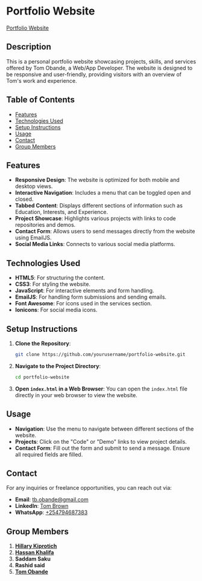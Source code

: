 # Portfolio Website

[Portfolio Website](https://obande.netlify.app)

## Description

This is a personal portfolio website showcasing projects, skills, and services offered by Tom Obande, a Web/App Developer. The website is designed to be responsive and user-friendly, providing visitors with an overview of Tom's work and experience.

## Table of Contents

- [Features](#features)
- [Technologies Used](#technologies-used)
- [Setup Instructions](#setup-instructions)
- [Usage](#usage)
- [Contact](#contact)
- [Group Members](#group-members)

## Features

- **Responsive Design**: The website is optimized for both mobile and desktop views.
- **Interactive Navigation**: Includes a menu that can be toggled open and closed.
- **Tabbed Content**: Displays different sections of information such as Education, Interests, and Experience.
- **Project Showcase**: Highlights various projects with links to code repositories and demos.
- **Contact Form**: Allows users to send messages directly from the website using EmailJS.
- **Social Media Links**: Connects to various social media platforms.

## Technologies Used

- **HTML5**: For structuring the content.
- **CSS3**: For styling the website.
- **JavaScript**: For interactive elements and form handling.
- **EmailJS**: For handling form submissions and sending emails.
- **Font Awesome**: For icons used in the services section.
- **Ionicons**: For social media icons.

## Setup Instructions

1. **Clone the Repository**:

   ```bash
   git clone https://github.com/yourusername/portfolio-website.git
   ```

2. **Navigate to the Project Directory**:

   ```bash
   cd portfolio-website
   ```

3. **Open `index.html` in a Web Browser**:
   You can open the `index.html` file directly in your web browser to view the website.

## Usage

- **Navigation**: Use the menu to navigate between different sections of the website.
- **Projects**: Click on the "Code" or "Demo" links to view project details.
- **Contact Form**: Fill out the form and submit to send a message. Ensure all required fields are filled.

## Contact

For any inquiries or freelance opportunities, you can reach out via:

- **Email**: [tb.obande@gmail.com](mailto:tb.obande@gmail.com)
- **LinkedIn**: [Tom Brown](https://www.linkedin.com/in/tom-brown-13811a1a8)
- **WhatsApp**: [+254794687383](https://wa.me/254794687383)

## Group Members

1. **[Hillary Kiprotich](https://github.com/Machuge27/SWEngineering/tree/main/Hackathos/Portfolio)**
2. **[Hassan Khalifa](https://github.com/Faruq-Feroz/Hassan-Faruq)**
3. **Saddam Saku**
4. **Rashid said**
5. **[Tom Obande](https://github.com/tbrowns/portfolio)**
